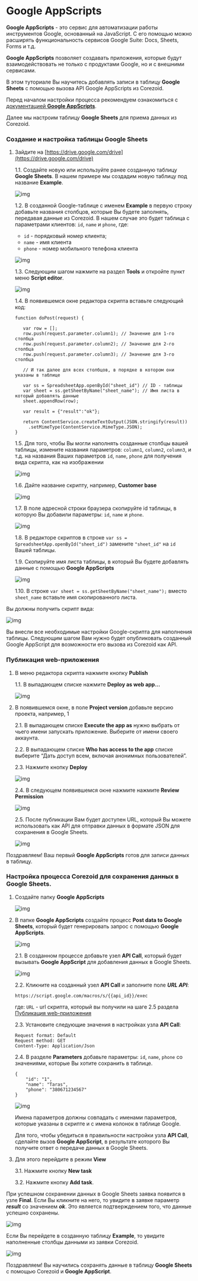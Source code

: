 # Google AppScripts

**Google AppScripts** - это сервис для автоматизации работы инструментов Google, основанный на JavaScript. С его помощью можно расширять функциональность сервисов Google Suite: Docs, Sheets, Forms и т.д.

**Google AppScripts** позволяет создавать приложения, которые будут взаимодействовать не только с продуктами Google, но и с внешними сервисами. 

В этом туториале Вы научитесь добавлять записи в таблицу **Google Sheets** с помощью вызова API Google AppScripts из Corezoid.

Перед началом настройки процесса рекомендуем ознакомиться c [документацией **Google AppScripts**](https://developers.google.com/apps-script/quickstart/macros). 

Далее мы настроим таблицу **Google Sheets** для приема данных из Corezoid.

### Создание и настройка таблицы Google Sheets

1. Зайдите на [https://drive.google.com/drive](https://drive.google.com/drive)

    1.1. Cоздайте новую или используйте ранее созданную таблицу **Google Sheets**. В нашем примере мы создадим новую таблицу под название **Example**.
    
    ![img](../../../../en/plugins/google/sheets/img/create-new-google-sheet.png)

    1.2. В созданной Google-таблице c именем **Example** в первую строку добавьте названия столбцов, которые Вы будете заполнять, передавая данные из Corezoid. В нашем случае это будет таблица с параметрами клиентов: `id`, `name` и `phone`, где:
    - `id` - порядковый номер клиента;
    - `name` - имя клиента 
    - `phone` - номер мобильного телефона клиента
    
    ![img](../../../../en/plugins/google/sheets/img/example-of-the-google-sheet.png)

    1.3. Следующим шагом нажмите на раздел **Tools** и откройте пункт меню **Script editor**.
    
    ![img](../../../../en/plugins/google/sheets/img/go-to-script-editor.png)

    1.4. В появившемся окне редактора скрипта вставьте следующий код:
    
    ```  
    function doPost(request) {
    
       var row = [];
       row.push(request.parameter.column1); // Значение для 1-го столбца
       row.push(request.parameter.column2); // Значение для 2-го столбца
       row.push(request.parameter.column3); // Значение для 3-го столбца
    
       // И так далее для всех столбцов, в порядке в котором они указаны в таблице
    
       var ss = SpreadsheetApp.openById("sheet_id") // ID - таблицы
       var sheet = ss.getSheetByName("sheet_name"); // Имя листа в который добавлять данные
       sheet.appendRow(row);
    
       var result = {"result":"ok"};
    
       return ContentService.createTextOutput(JSON.stringify(result))
         .setMimeType(ContentService.MimeType.JSON);
    }
    ``` 
    
    1.5. Для того, чтобы Вы могли наполнять созданные столбцы вашей таблицы, измените названия параметров: `column1`, `column2`, `column3`, и т.д. на названия Ваших параметров `id`, `name`, `phone` для получения вида скрипта, как на изображении
    
    ![img](../../../../en/plugins/google/sheets/img/google-appscript-example.png)

    1.6. Дайте название скрипту, например, **Сustomer base**
    
    ![img](../../../../en/plugins/google/sheets/img/rename-appscript.png)

    1.7. В поле адресной строки браузера скопируйте id таблицы, в которую Вы добавили параметры: `id`, `name` и `phone`.
    
    ![img](../../../../en/plugins/google/sheets/img/google-sheets-id.png)

    1.8. В редакторе скриптов в строке `var ss = SpreadsheetApp.openById("sheet_id")` замените `"sheet_id"` на `id` Вашей таблицы.
   
    1.9. Скопируйте имя листа таблицы, в который Вы будете добавлять данные с помощью **Google AppScripts**

    ![img](../../../../en/plugins/google/sheets/img/google-sheets-name.png)

    1.10. В строке `var sheet = ss.getSheetByName("sheet_name");` вместо `sheet_name` вставьте имя скопированного листа.

Вы должны получить скрипт вида:

   ![img](../../../../en/plugins/google/sheets/img/google-appscript-change-parameters.png)

Вы внесли все необходимые настройки Google-скрипта для наполнения таблицы. Следующим шагом Вам нужно будет опубликовать созданный Google AppScript для возможности его вызова из Corezoid как API.

### Публикация web-приложения

1. В меню редактора скрипта нажмите кнопку **Publish**
    
    1.1. В выпадающем списке нажмите **Deploy as web app...**
        
    ![img](../../../../en/plugins/google/sheets/img/deploy-google-appscript-as-web-app.png)

2. В появившемся окне, в поле **Project version** добавьте версию проекта, например, 1 

    2.1. В выпадающем списке **Execute the app as** нужно выбрать от чьего имени запускать приложение. Выберите от имени своего аккаунта.
    
    2.2. В выпадающем списке **Who has access to the app** списке выберите “Дать доступ всем, включая анонимных пользователей”.
    
    2.3. Нажмите кнопку **Deploy**
  
    ![img](../../../../en/plugins/google/sheets/img/deploy-as-web-app-settings.png)

    2.4. В следующем появившемся окне нажмите нажмите **Review Permission**

    ![img](../../../../en/plugins/google/sheets/img/review-permissions-of-the-google-appscript.png)

    2.5. После публикации Вам будет доступен URL, который Вы можете использовать как API для отправки данных в формате JSON для сохранения в Google Sheets.
    
     ![img](../../../../en/plugins/google/sheets/img/google-appscript-url.png)

Поздравляем! Ваш первый **Google AppScripts** готов для записи данных в таблицу.

### Настройка процесса Corezoid для сохранения данных в Google Sheets.

1. Создайте папку **Google AppScripts**

    ![img](../../../../en/plugins/google/sheets/img/create-new-process.png)

2. В папке **Google AppScripts** создайте процесс **Post data to Google Sheets**, который будет генерировать запрос с помощью **Google AppScripts**.

    ![img](../../../../en/plugins/google/sheets/img/post-data-to-google-sheets-process.png)

    2.1. В созданном процессе добавьте узел **API Call**, который будет вызывать **Google AppScript** для добавления данных в Google Sheets.
    
     ![img](../../../../en/plugins/google/sheets/img/create-api-call-node.png)

    2.2. Кликните на созданный узел **API Call** и заполните поле ***URL API***:

    ```
    https://script.google.com/macros/s/{{api_id}}/exec
    ```
    
    где: `URL` - url скрипта, который вы получили на шаге 2.5 раздела [Публикация web-приложения](#публикация-web-приложения)
 
    2.3. Установите следующие значения в настройках узла **API Call**:
    ```
    Request format: Default
    Request method: GET
    Content-Type: Application/Json
    ```
 
    2.4. В разделе **Parameters** добавьте параметры: `id`, `name`, `phone` со значениями, которые Вы хотите сохранить в таблице.
    
    ```
    {
        "id": "1",
        "name": "Taras",
        "phone": "380671234567"
    }
    ```
     
     ![img](../../../../en/plugins/google/sheets/img/api-call-settings.png)

    Имена параметров должны совпадать с именами параметров, которые указаны в скрипте и с имена колонок в таблице Google.
        
    Для того, чтобы убедиться в правильности настройки узла **API Call**, сделайте вызов **Google AppScript**, в результате которого Вы получите ответ о передаче данных в Google Sheets.
 
3. Для этого перейдите в режим **View**
    
    3.1. Нажмите кнопку **New task**
    
    3.2. Нажмите кнопку **Add task**.
    
При успешном сохранении данных в Google Sheets заявка появится в узле **Final**. 
Если Вы кликните на него, то увидите в заявке параметр ***result*** со значением ***ok***. Это является подтверждением того, что данные успешно сохранены.

   ![img](../../../../en/plugins/google/sheets/img/view-api-call-results.png)

Если Вы перейдете в созданную таблицу **Example**, то увидите наполненные столбцы данными из заявки Corezoid.

   ![img](../../../../en/plugins/google/sheets/img/view-added-data-at-google-sheets.png)

Поздравляем! Вы научились сохранять данные в таблицу **Google Sheets** с помощью Corezoid и **Google AppScript**.
